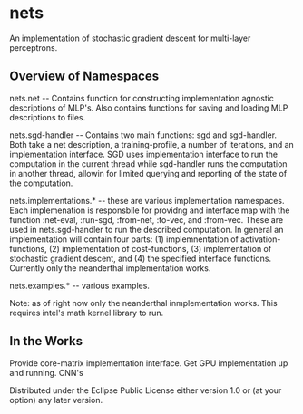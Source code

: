 # nets

An implementation of stochastic gradient descent for multi-layer perceptrons.

## Overview of Namespaces
          
nets.net -- Contains function for constructing implementation agnostic descriptions of MLP's. Also contains functions for saving and loading MLP descriptions to files.
            
nets.sgd-handler -- Contains two main functions: sgd and sgd-handler. Both take a net description, a training-profile, a number of iterations, and an implementation interface. SGD uses implementation interface to run the computation in the current thread while sgd-handler runs the computation in another thread, allowin for limited querying and reporting of the state of the computation.

nets.implementations.* -- these are various implementation namespaces. Each implemenation is responsbile for providng and interface map with the function :net-eval, :run-sgd, :from-net, :to-vec, and :from-vec. These are used in nets.sgd-handler to run the described computation. In general an implementation will contain four parts: (1) implemnentation of activation-functions, (2) implementation of cost-functions, (3) implementation of stochastic gradient descent, and (4) the specified interface functions. Currently only the neanderthal implementation works.
                 

nets.examples.* -- various examples.

Note: as of right now only the neanderthal inmplementation works. This requires intel's math kernel library to run.

## In the Works

Provide core-matrix implementation interface.
Get GPU implementation up and running.
CNN's

Distributed under the Eclipse Public License either version 1.0 or (at
your option) any later version.

